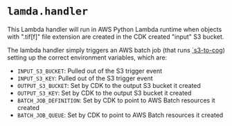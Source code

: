 # `lamda.handler`

This Lambda handler will run in AWS Python Lambda runtime when objects with ".tif[f]" file extension are created in the CDK created "input" S3 bucket.

The lambda handler simply triggers an AWS batch job (that runs [`s3-to-cog](../convert/scripts/s3-to-cog)) setting up the correct environment variables, which are:

* `INPUT_S3_BUCKET`: Pulled out of the S3 trigger event
* `INPUT_S3_KEY`: Pulled out of the S3 trigger event
* `OUTPUT_S3_BUCKET`: Set by CDK to the output S3 bucket it created
* `OUTPUT_S3_KEY`: Set by CDK to the output S3 bucket it created
* `BATCH_JOB_DEFINITION`: Set by CDK to point to AWS Batch resources it created
* `BATCH_JOB_QUEUE`: Set by CDK to point to AWS Batch resources it created
